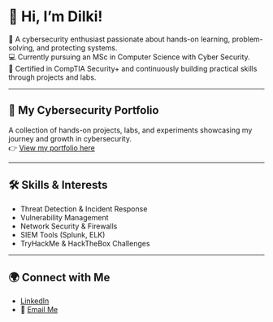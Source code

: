 # 👋 Hi, I’m Dilki!

🔐 A cybersecurity enthusiast passionate about hands-on learning, problem-solving, and protecting systems.  
💻 Currently pursuing an MSc in Computer Science with Cyber Security.  
📜 Certified in CompTIA Security+ and continuously building practical skills through projects and labs.  

---

## 🚀 My Cybersecurity Portfolio
A collection of hands-on projects, labs, and experiments showcasing my journey and growth in cybersecurity.  
👉 [View my portfolio here](https://github.com/your-username/cybersecurity-portfolio)

---

## 🛠 Skills & Interests
- Threat Detection & Incident Response  
- Vulnerability Management  
- Network Security & Firewalls  
- SIEM Tools (Splunk, ELK)  
- TryHackMe & HackTheBox Challenges  

---

## 🌍 Connect with Me
- [LinkedIn](your-linkedin-url)  
- 📧 [Email Me](mailto:your-email@example.com)  
